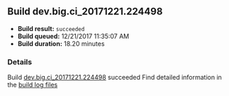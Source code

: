 ## Build dev.big.ci_20171221.224498
- **Build result:** `succeeded`
- **Build queued:** 12/21/2017 11:35:07 AM
- **Build duration:** 18.20 minutes
### Details
Build [dev.big.ci_20171221.224498](https://winappstudio.visualstudio.com/web/build.aspx?pcguid=a4ef43be-68ce-4195-a619-079b4d9834c2&builduri=vstfs%3a%2f%2f%2fBuild%2fBuild%2f24498) succeeded
Find detailed information in the [build log files](https://uwpctdiags.blob.core.windows.net/buildlogs/dev.big.ci_20171221.224498_logs.zip)
